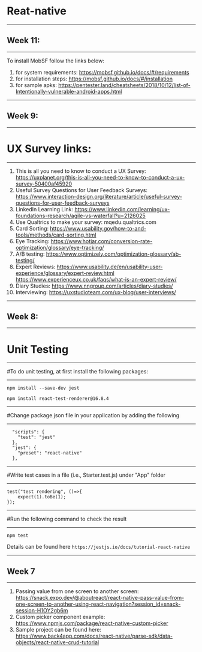 # Reat-native
_________________________________________
## Week 11:
_________________________________________
To install MobSF follow the links below:

1. for system requirements: https://mobsf.github.io/docs/#/requirements
2. for installation steps: https://mobsf.github.io/docs/#/installation
3. for sample apks: https://pentester.land/cheatsheets/2018/10/12/list-of-Intentionally-vulnerable-android-apps.html
_________________________________________
## Week 9:
_________________________________________
# UX Survey links:
_________________________________________
1. This is all you need to know to conduct a UX Survey:
   https://uxplanet.org/this-is-all-you-need-to-know-to-conduct-a-ux-survey-50400af45920
2. Useful Survey Questions for User Feedback Surveys: 
   https://www.interaction-design.org/literature/article/useful-survey-questions-for-user-feedback-surveys
3. LinkedIn Learning Link:
   https://www.linkedin.com/learning/ux-foundations-research/agile-vs-waterfall?u=2126025
4. Use Qualtrics to make your survey: mqedu.qualtrics.com 
5. Card Sorting:
   https://www.usability.gov/how-to-and-tools/methods/card-sorting.html
6. Eye Tracking:
   https://www.hotjar.com/conversion-rate-optimization/glossary/eye-tracking/
7. A/B testing:
   https://www.optimizely.com/optimization-glossary/ab-testing/
8. Expert Reviews:
   https://www.usability.de/en/usability-user-experience/glossary/expert-review.html
   https://www.experienceux.co.uk/faqs/what-is-an-expert-review/
9. Diary Studies:
   https://www.nngroup.com/articles/diary-studies/
10. Interviewing: 
   https://uxstudioteam.com/ux-blog/user-interviews/
_________________________________________
## Week 8:
_________________________________________
# Unit Testing
_________________________________________
#To do unit testing,
at first install the following packages:
________________________________________

```npm install --save-dev jest```

```npm install react-test-renderer@16.8.4```

_______________________________________________________________________
#Change package.json file in your application by adding the following
_______________________________________________________________________
```
  "scripts": {
    "test": "jest"
  },
  "jest": {
    "preset": "react-native"
  },
 ``` 
____________________________________________________________________
#Write test cases in a file (i.e., Starter.test.js) under "App" folder
____________________________________________________________________
```
test("test rendering", ()=>{
	expect(1).toBe(1);	
});
```
______________________________________________
#Run the following command to check the result
______________________________________________

```npm test```

Details can be found here ```https://jestjs.io/docs/tutorial-react-native```

-----------------------------------------------------------------------------------
## Week 7
-----------------------------------------------------------------------------------
1. Passing value from one screen to another screen: 
	https://snack.expo.dev/@aboutreact/react-native-pass-value-from-one-screen-to-another-using-react-navigation?session_id=snack-session-H1OY2gb6m
2. Custom picker component example:
	https://www.npmjs.com/package/react-native-custom-picker
3. Sample project can be found here: https://www.back4app.com/docs/react-native/parse-sdk/data-objects/react-native-crud-tutorial
